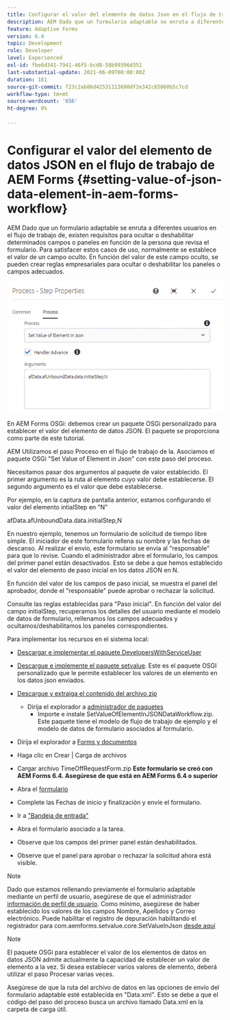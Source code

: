 ```yaml
---
title: Configurar el valor del elemento de datos Json en el flujo de trabajo de AEM Forms
description: AEM Dado que un formulario adaptable se enruta a diferentes usuarios en el flujo de trabajo de, existen requisitos para ocultar o deshabilitar determinados campos o paneles en función de la persona que revisa el formulario. Para satisfacer estos casos de uso, normalmente se establece el valor de un campo oculto. En función del valor de este campo oculto, se pueden crear reglas empresariales para ocultar o deshabilitar los paneles o campos adecuados.
feature: Adaptive Forms
version: 6.4
topic: Development
role: Developer
level: Experienced
exl-id: fbe6d341-7941-46f5-bcd8-58b99396d351
last-substantial-update: 2021-06-09T00:00:00Z
duration: 161
source-git-commit: f23c2ab86d42531113690df2e342c65060b5c7cd
workflow-type: tm+mt
source-wordcount: '656'
ht-degree: 0%

---
```


# Configurar el valor del elemento de datos JSON en el flujo de trabajo de AEM Forms {#setting-value-of-json-data-element-in-aem-forms-workflow}

AEM Dado que un formulario adaptable se enruta a diferentes usuarios en el flujo de trabajo de, existen requisitos para ocultar o deshabilitar determinados campos o paneles en función de la persona que revisa el formulario. Para satisfacer estos casos de uso, normalmente se establece el valor de un campo oculto. En función del valor de este campo oculto, se pueden crear reglas empresariales para ocultar o deshabilitar los paneles o campos adecuados.

![Configurar el valor de un elemento en los datos json](assets/capture-3.gif)

En AEM Forms OSGi: debemos crear un paquete OSGi personalizado para establecer el valor del elemento de datos JSON. El paquete se proporciona como parte de este tutorial.

AEM Utilizamos el paso Proceso en el flujo de trabajo de la. Asociamos el paquete OSGi &quot;Set Value of Element in Json&quot; con este paso del proceso.

Necesitamos pasar dos argumentos al paquete de valor establecido. El primer argumento es la ruta al elemento cuyo valor debe establecerse. El segundo argumento es el valor que debe establecerse.

Por ejemplo, en la captura de pantalla anterior, estamos configurando el valor del elemento intialStep en &quot;N&quot;

afData.afUnboundData.data.initialStep,N

En nuestro ejemplo, tenemos un formulario de solicitud de tiempo libre simple. El iniciador de este formulario rellena su nombre y las fechas de descanso. Al realizar el envío, este formulario se envía al &quot;responsable&quot; para que lo revise. Cuando el administrador abre el formulario, los campos del primer panel están desactivados. Esto se debe a que hemos establecido el valor del elemento de paso inicial en los datos JSON en N.

En función del valor de los campos de paso inicial, se muestra el panel del aprobador, donde el &quot;responsable&quot; puede aprobar o rechazar la solicitud.

Consulte las reglas establecidas para &quot;Paso inicial&quot;. En función del valor del campo initialStep, recuperamos los detalles del usuario mediante el modelo de datos de formulario, rellenamos los campos adecuados y ocultamos/deshabilitamos los paneles correspondientes.

Para implementar los recursos en el sistema local:

* [Descargar e implementar el paquete DevelopersWithServiceUser](/help/forms/assets/common-osgi-bundles/DevelopingWithServiceUser.jar)

* [Descargue e implemente el paquete setvalue](/help/forms/assets/common-osgi-bundles/SetValueApp.core-1.0-SNAPSHOT.jar). Este es el paquete OSGI personalizado que le permite establecer los valores de un elemento en los datos json enviados.

* [Descargue y extraiga el contenido del archivo zip](assets/set-value-jsondata.zip)
   * Dirija el explorador a [administrador de paquetes](http://localhost:4502/crx/packmgr/index.jsp)
      * Importe e instale SetValueOfElementInJSONDataWorkflow.zip. Este paquete tiene el modelo de flujo de trabajo de ejemplo y el modelo de datos de formulario asociados al formulario.

* Dirija el explorador a [Forms y documentos](http://localhost:4502/aem/forms.html/content/dam/formsanddocuments)
* Haga clic en Crear | Carga de archivos
* Cargar archivo TimeOffRequestForm.zip
  **Este formulario se creó con AEM Forms 6.4. Asegúrese de que está en AEM Forms 6.4 o superior**
* Abra el [formulario](http://localhost:4502/content/dam/formsanddocuments/timeoffrequest/jcr:content?wcmmode=disabled)
* Complete las Fechas de inicio y finalización y envíe el formulario.
* Ir a [&quot;Bandeja de entrada&quot;](http://localhost:4502/aem/inbox)
* Abra el formulario asociado a la tarea.
* Observe que los campos del primer panel están deshabilitados.
* Observe que el panel para aprobar o rechazar la solicitud ahora está visible.

>[!NOTE]
>
>Dado que estamos rellenando previamente el formulario adaptable mediante un perfil de usuario, asegúrese de que el administrador [información de perfil de usuario](http://localhost:4502/security/users.html). Como mínimo, asegúrese de haber establecido los valores de los campos Nombre, Apellidos y Correo electrónico.
>Puede habilitar el registro de depuración habilitando el registrador para com.aemforms.setvalue.core.SetValueInJson [desde aquí](http://localhost:4502/system/console/slinglog)

>[!NOTE]
>
>El paquete OSGi para establecer el valor de los elementos de datos en datos JSON admite actualmente la capacidad de establecer un valor de elemento a la vez. Si desea establecer varios valores de elemento, deberá utilizar el paso Procesar varias veces.
>
>Asegúrese de que la ruta del archivo de datos en las opciones de envío del formulario adaptable esté establecida en &quot;Data.xml&quot;. Esto se debe a que el código del paso del proceso busca un archivo llamado Data.xml en la carpeta de carga útil.
